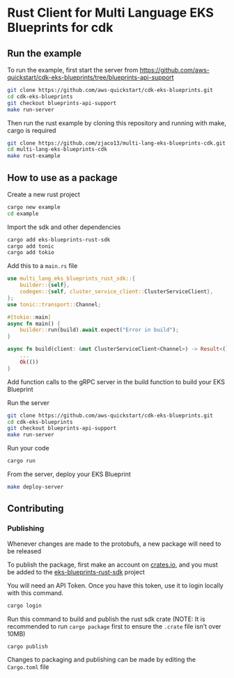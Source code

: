 # Rust Client for Multi Language EKS Blueprints for cdk

## Run the example
To run the example, first start the server from https://github.com/aws-quickstart/cdk-eks-blueprints/tree/blueprints-api-support
```bash
git clone https://github.com/aws-quickstart/cdk-eks-blueprints.git
cd cdk-eks-blueprints
git checkout blueprints-api-support
make run-server
```

Then run the rust example by cloning this repository and running with make, cargo is required
```bash
git clone https://github.com/zjaco13/multi-lang-eks-blueprints-cdk.git
cd multi-lang-eks-blueprints-cdk
make rust-example
```

## How to use as a package

Create a new rust project
```bash
cargo new example
cd example
```

Import the sdk and other dependencies
```bash
cargo add eks-blueprints-rust-sdk
cargo add tonic
cargo add tokio
```

Add this to a `main.rs` file
```rust
use multi_lang_eks_blueprints_rust_sdk::{
    builder::{self},
    codegen::{self, cluster_service_client::ClusterServiceClient},
};
use tonic::transport::Channel;

#[tokio::main]
async fn main() {
    builder::run(build).await.expect("Error in build");
}

async fn build(client: &mut ClusterServiceClient<Channel>) -> Result<(), tonic::Status> {
    ...
    Ok(())
}
```

Add function calls to the gRPC server in the build function to build your EKS Blueprint

Run the server
```bash
git clone https://github.com/aws-quickstart/cdk-eks-blueprints.git
cd cdk-eks-blueprints
git checkout blueprints-api-support
make run-server
```

Run your code
```bash
cargo run
```

From the server, deploy your EKS Blueprint
```bash
make deploy-server
```
## Contributing

### Publishing

Whenever changes are made to the protobufs, a new package will need to be released

To publish the package, first make an account on [crates.io](https://crates.io/), and you must be added to the [eks-blueprints-rust-sdk](https://crates.io/crates/eks-blueprints-rust-sdk) project

You will need an API Token.  Once you have this token, use it to login locally with this command.

```bash
cargo login
```

Run this command to build and publish the rust sdk crate (NOTE: It is recommended to run `cargo package` first to ensure the `.crate` file isn’t over 10MB)

```bash
cargo publish
```

Changes to packaging and publishing can be made by editing the `Cargo.toml` file




